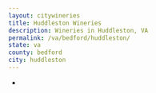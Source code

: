```yaml
---
layout: citywineries
title: Huddleston Wineries
description: Wineries in Huddleston, VA
permalink: /va/bedford/huddleston/
state: va
county: bedford
city: huddleston
---
```

-
